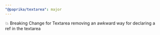 ```yaml
---
"@paprika/textarea": major
---
```


💥 Breaking Change for Textarea removing an awkward way for declaring a ref in the textarea
